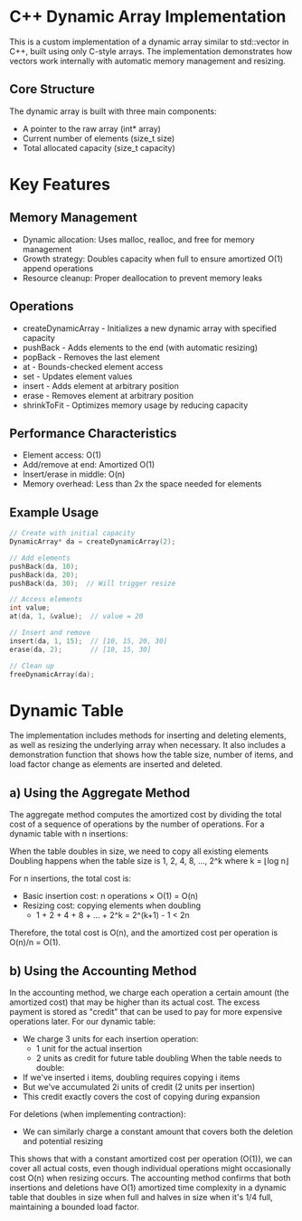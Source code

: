 # C++ Dynamic Array Implementation
This is a custom implementation of a dynamic array similar to std::vector in C++, built using only C-style arrays. The implementation demonstrates how vectors work internally with automatic memory management and resizing.
## Core Structure
The dynamic array is built with three main components:
 * A pointer to the raw array (int* array)
 * Current number of elements (size_t size)
 * Total allocated capacity (size_t capacity)
# Key Features
## Memory Management

 * Dynamic allocation: Uses malloc, realloc, and free for memory management
 * Growth strategy: Doubles capacity when full to ensure amortized O(1) append operations
 * Resource cleanup: Proper deallocation to prevent memory leaks

## Operations

 * createDynamicArray - Initializes a new dynamic array with specified capacity
 * pushBack - Adds elements to the end (with automatic resizing)
 * popBack - Removes the last element
 * at - Bounds-checked element access
 * set - Updates element values
 * insert - Adds element at arbitrary position
 * erase - Removes element at arbitrary position
 * shrinkToFit - Optimizes memory usage by reducing capacity

## Performance Characteristics

 * Element access: O(1)
 * Add/remove at end: Amortized O(1)
 * Insert/erase in middle: O(n)
 * Memory overhead: Less than 2x the space needed for elements
## Example Usage
``` cpp
// Create with initial capacity
DynamicArray* da = createDynamicArray(2);

// Add elements
pushBack(da, 10);
pushBack(da, 20);
pushBack(da, 30);  // Will trigger resize

// Access elements
int value;
at(da, 1, &value);  // value = 20

// Insert and remove
insert(da, 1, 15);  // [10, 15, 20, 30]
erase(da, 2);       // [10, 15, 30]

// Clean up
freeDynamicArray(da);
```
# Dynamic Table
The implementation includes methods for inserting and deleting elements, as well as resizing the underlying array when necessary. It also includes a demonstration function that shows how the table size, number of items, and load factor change as elements are inserted and deleted.

## a) Using the Aggregate Method
The aggregate method computes the amortized cost by dividing the total cost of a sequence of operations by the number of operations.
For a dynamic table with n insertions:

When the table doubles in size, we need to copy all existing elements
Doubling happens when the table size is 1, 2, 4, 8, ..., 2^k where k = ⌊log n⌋

For n insertions, the total cost is:

 * Basic insertion cost: n operations × O(1) = O(n)
 * Resizing cost: copying elements when doubling
   * 1 + 2 + 4 + 8 + ... + 2^k = 2^(k+1) - 1 < 2n

Therefore, the total cost is O(n), and the amortized cost per operation is O(n)/n = O(1).
## b) Using the Accounting Method
In the accounting method, we charge each operation a certain amount (the amortized cost) that may be higher than its actual cost. The excess payment is stored as "credit" that can be used to pay for more expensive operations later.
For our dynamic table:

 * We charge 3 units for each insertion operation:
    * 1 unit for the actual insertion
    * 2 units as credit for future table doubling
When the table needs to double:
 * If we've inserted i items, doubling requires copying i items
 * But we've accumulated 2i units of credit (2 units per insertion)
 * This credit exactly covers the cost of copying during expansion

For deletions (when implementing contraction):
* We can similarly charge a constant amount that covers both the deletion and potential resizing

This shows that with a constant amortized cost per operation (O(1)), we can cover all actual costs, even though individual operations might occasionally cost O(n) when resizing occurs.
The accounting method confirms that both insertions and deletions have O(1) amortized time complexity in a dynamic table that doubles in size when full and halves in size when it's 1/4 full, maintaining a bounded load factor.
